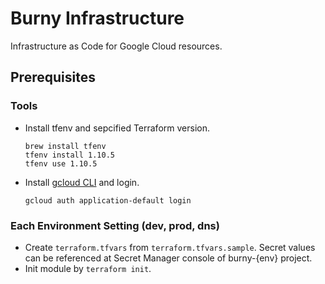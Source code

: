 # Burny Infrastructure

Infrastructure as Code for Google Cloud resources.

## Prerequisites

### Tools

- Install tfenv and sepcified Terraform version.

  ```shell
  brew install tfenv
  tfenv install 1.10.5
  tfenv use 1.10.5
  ```

- Install [gcloud CLI](https://cloud.google.com/sdk/auth_success?hl=ja) and login.
  ```
  gcloud auth application-default login
  ```

### Each Environment Setting (dev, prod, dns)

- Create `terraform.tfvars` from `terraform.tfvars.sample`. Secret values can be referenced at Secret Manager console of burny-{env} project.
- Init module by `terraform init`.

